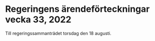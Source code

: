 # Regeringens ärendeförteckningar vecka  33, 2022

Till regeringssammanträdet torsdag den 18 augusti.
